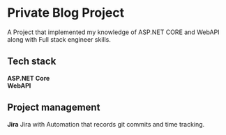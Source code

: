 # Private Blog Project  
A Project that implemented my knowledge of ASP.NET CORE and WebAPI along with Full stack engineer skills.
## Tech stack  
**ASP.NET Core**  
**WebAPI**
## Project management  
**Jira** Jira with Automation that records git commits and time tracking.
